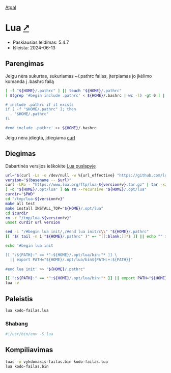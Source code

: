 [Atgal](./readme.md)

# Lua [&#x2B67;](https://www.lua.org/)

* Paskiausias leidimas: 5.4.7
* Išleista: 2024-06-13

## Parengimas

Jeigu nėra sukurtas, sukuriamas ~/.pathrc failas, įterpiamas jo įkėlimo komanda į .bashrc failą

```bash
[ -f "${HOME}/.pathrc" ] || touch "${HOME}/.pathrc"
[ $(grep '#begin include .pathrc' < ${HOME}/.bashrc | wc -l) -gt 0 ] || echo '#begin include .pathrc

# include .pathrc if it exists
if [ -f "$HOME/.pathrc" ]; then
  . "$HOME/.pathrc"
fi

#end include .pathrc' >> ${HOME}/.bashrc
```

Jeigu nėra įdiegta, įdiegiama [curl](../utils/curl.md)

## Diegimas

Dabartinės versijos ieškokite [Lua puslapyje](https://www.lua.org/download.html)

```bash
url="$(curl -Ls -o /dev/null -w %{url_effective} "https://github.com/lua/lua/releases/latest")"
version="$(basename -- $url)"
curl -LRo - "https://www.lua.org/ftp/lua-${version#v}.tar.gz" | tar -xzC "/tmp"
[ -d "${HOME}/.opt/lua" ] && rm --recursive "${HOME}/.opt/lua"
curdir="$PWD"
cd "/tmp/lua-${version#v}"
make all test
make install INSTALL_TOP="${HOME}/.opt/lua"
cd $curdir
rm -r "/tmp/lua-${version#v}"
unset curdir url version

sed -i "/#begin lua init/,/#end lua init/c\\" "${HOME}/.pathrc"
[[ "$( tail -n 1 "${HOME}/.pathrc" )" =~ ^[[:blank:]]*$ ]] || echo "" >> "${HOME}/.pathrc"

echo '#begin lua init

[[ ":${PATH}:" == *":${HOME}/.opt/lua/bin:"* ]] \
  || export PATH="${HOME}/.opt/lua/bin${PATH:+:${PATH}}"
  
#end lua init' >> "${HOME}/.pathrc"

[[ ":${PATH}:" == *":${HOME}/.opt/lua/bin:"* ]] || export PATH="${HOME}/.opt/lua/bin${PATH:+:${PATH}}"
lua -v
```

## Paleistis

```bash
lua kodo-failas.lua
```

### Shabang

```bash
#!/usr/bin/env -S lua
```

## Kompiliavimas

```bash
luac -o vykdomasis-failas.bin kodo-failas.lua
lua kodo-failas.bin
```
